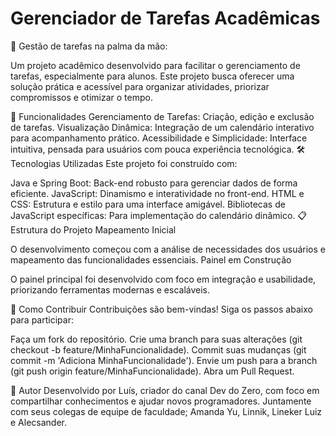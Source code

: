 
# Gerenciador de Tarefas Acadêmicas

📌 Gestão de tarefas na palma da mão:

Um projeto acadêmico desenvolvido para facilitar o gerenciamento de tarefas, especialmente para alunos. Este projeto busca oferecer uma solução prática e acessível para organizar atividades, priorizar compromissos e otimizar o tempo.

🚀 Funcionalidades
Gerenciamento de Tarefas: Criação, edição e exclusão de tarefas.
Visualização Dinâmica: Integração de um calendário interativo para acompanhamento prático.
Acessibilidade e Simplicidade: Interface intuitiva, pensada para usuários com pouca experiência tecnológica.
🛠️ Tecnologias Utilizadas
Este projeto foi construído com:

Java e Spring Boot: Back-end robusto para gerenciar dados de forma eficiente.
JavaScript: Dinamismo e interatividade no front-end.
HTML e CSS: Estrutura e estilo para uma interface amigável.
Bibliotecas de JavaScript específicas: Para implementação do calendário dinâmico.
📋 Estrutura do Projeto
Mapeamento Inicial

O desenvolvimento começou com a análise de necessidades dos usuários e mapeamento das funcionalidades essenciais.
Painel em Construção

O painel principal foi desenvolvido com foco em integração e usabilidade, priorizando ferramentas modernas e escaláveis.

📎 Como Contribuir
Contribuições são bem-vindas! Siga os passos abaixo para participar:

Faça um fork do repositório.
Crie uma branch para suas alterações (git checkout -b feature/MinhaFuncionalidade).
Commit suas mudanças (git commit -m 'Adiciona MinhaFuncionalidade').
Envie um push para a branch (git push origin feature/MinhaFuncionalidade).
Abra um Pull Request.

📝 Autor
Desenvolvido por Luís, criador do canal Dev do Zero, com foco em compartilhar conhecimentos e ajudar novos programadores. Juntamente com seus colegas de equipe de faculdade; Amanda Yu, Linnik, Lineker Luiz e Alecsander. 


